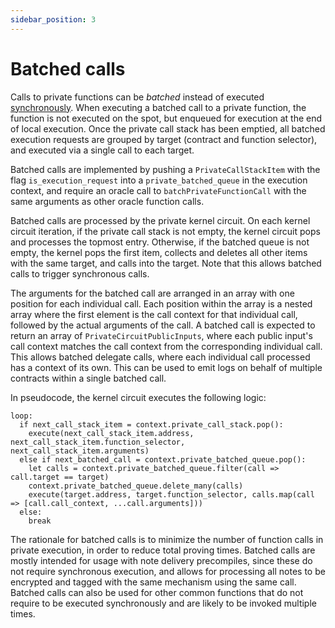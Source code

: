 ```yaml
---
sidebar_position: 3
---
```


# Batched calls

Calls to private functions can be _batched_ instead of executed [synchronously](./sync-calls.md). When executing a batched call to a private function, the function is not executed on the spot, but enqueued for execution at the end of local execution. Once the private call stack has been emptied, all batched execution requests are grouped by target (contract and function selector), and executed via a single call to each target.

Batched calls are implemented by pushing a `PrivateCallStackItem` with the flag `is_execution_request` into a `private_batched_queue` in the execution context, and require an oracle call to `batchPrivateFunctionCall` with the same arguments as other oracle function calls.

Batched calls are processed by the private kernel circuit. On each kernel circuit iteration, if the private call stack is not empty, the kernel circuit pops and processes the topmost entry. Otherwise, if the batched queue is not empty, the kernel pops the first item, collects and deletes all other items with the same target, and calls into the target. Note that this allows batched calls to trigger synchronous calls.

The arguments for the batched call are arranged in an array with one position for each individual call. Each position within the array is a nested array where the first element is the call context for that individual call, followed by the actual arguments of the call. A batched call is expected to return an array of `PrivateCircuitPublicInputs`, where each public input's call context matches the call context from the corresponding individual call. This allows batched delegate calls, where each individual call processed has a context of its own. This can be used to emit logs on behalf of multiple contracts within a single batched call.

<!-- TODO: The above seems to make the kernel circuit unnecessarily more complex, since we now need dedicated kernels that handle arrays of app circuit outputs instead of a single one. However, it is needed for precompiles that need to emit tagged notes on behalf of multiple calling contracts. The other option here is to grant precompiles special privileges to emit an event on behalf of any address, so they just use the call_context.msg_sender from each individual call. But the phrase "special privileges" makes me wary. -->
 
In pseudocode, the kernel circuit executes the following logic:

```
loop:
  if next_call_stack_item = context.private_call_stack.pop():
    execute(next_call_stack_item.address, next_call_stack_item.function_selector, next_call_stack_item.arguments)
  else if next_batched_call = context.private_batched_queue.pop():
    let calls = context.private_batched_queue.filter(call => call.target == target)
    context.private_batched_queue.delete_many(calls)
    execute(target.address, target.function_selector, calls.map(call => [call.call_context, ...call.arguments]))
  else:
    break
```

The rationale for batched calls is to minimize the number of function calls in private execution, in order to reduce total proving times. Batched calls are mostly intended for usage with note delivery precompiles, since these do not require synchronous execution, and allows for processing all notes to be encrypted and tagged with the same mechanism using the same call. Batched calls can also be used for other common functions that do not require to be executed synchronously and are likely to be invoked multiple times.
